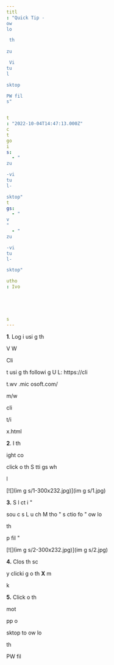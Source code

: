```yaml
---
titl
: "Quick Tip - 
ow
lo

 th
 
zu

 Vi
tu
l 

sktop 

PW fil
s"


t
: "2022-10-04T14:47:13.000Z"
c
t
go
i
s: 
  - "
zu

-vi
tu
l-

sktop"
t
gs: 
  - "
v
"
  - "
zu

-vi
tu
l-

sktop"

utho
: Ivo 





s
---
```


**1**. Log i
 usi
g th
 
V
 W

Cli

t usi
g th
 followi
g U
L: https://cli

t.wv
.mic
osoft.com/

m/w

cli

t/i


x.html

**2**. I
 th
 
ight co



 click o
 th
 S
tti
gs wh

l

[![](im
g
s/1-300x232.jpg)](im
g
s/1.jpg)

**3.** S
l
ct i
 "

sou
c
s L
u
ch M
tho
" s
ctio
 fo
 "
ow
lo

 th
 

p fil
"

[![](im
g
s/2-300x232.jpg)](im
g
s/2.jpg)

**4.** Clos
 th
 sc



 
y clicki
g o
 th
 **X** m

k

**5.** Click o
 th
 

mot
 
pp o
 

sktop to 
ow
lo

 th
 

PW fil







